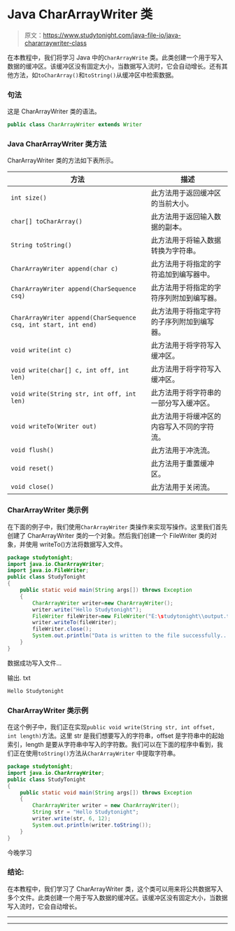 # Java CharArrayWriter 类

> 原文：<https://www.studytonight.com/java-file-io/java-chararraywriter-class>

在本教程中，我们将学习 Java 中的`CharArrayWrite` 类。此类创建一个用于写入数据的缓冲区。该缓冲区没有固定大小，当数据写入流时，它会自动增长。还有其他方法，如`toCharArray()`和`toString()`从缓冲区中检索数据。

### 句法

这是 CharArrayWriter 类的语法。

```java
public class CharArrayWriter extends Writer 
```

### Java CharArrayWriter 类方法

CharArrayWriter 类的方法如下表所示。

| 方法 | 描述 |
| --- | --- |
| `int size()` | 此方法用于返回缓冲区的当前大小。 |
| `char[] toCharArray()` | 此方法用于返回输入数据的副本。 |
| `String toString()` | 此方法用于将输入数据转换为字符串。 |
| `CharArrayWriter append(char c)` | 此方法用于将指定的字符追加到编写器中。 |
| `CharArrayWriter append(CharSequence csq)` | 此方法用于将指定的字符序列附加到编写器。 |
| `CharArrayWriter append(CharSequence csq, int start, int end)` | 此方法用于将指定字符的子序列附加到编写器。 |
| `void write(int c)` | 此方法用于将字符写入缓冲区。 |
| `void write(char[] c, int off, int len)` | 此方法用于将字符写入缓冲区。 |
| `void write(String str, int off, int len)` | 此方法用于将字符串的一部分写入缓冲区。 |
| `void writeTo(Writer out)` | 此方法用于将缓冲区的内容写入不同的字符流。 |
| `void flush()` | 此方法用于冲洗流。 |
| `void reset()` | 此方法用于重置缓冲区。 |
| `void close()` | 此方法用于关闭流。 |

### CharArrayWriter 类示例

在下面的例子中，我们使用`CharArrayWriter` 类操作来实现写操作。这里我们首先创建了 CharArrayWriter 类的一个对象。然后我们创建一个 FileWriter 类的对象，并使用 writeTo()方法将数据写入文件。

```java
package studytonight;
import java.io.CharArrayWriter;
import java.io.FileWriter;
public class StudyTonight 
{
	public static void main(String args[]) throws Exception
	{
		CharArrayWriter writer=new CharArrayWriter();    
		writer.write("Hello Studytonight");    
		FileWriter fileWriter=new FileWriter("E:\studytonight\\output.txt");   
		writer.writeTo(fileWriter);    
		fileWriter.close();    
		System.out.println("Data is written to the file successfully...");    
	}
}
```

数据成功写入文件...

输出. txt

```java
Hello Studytonight
```

### CharArrayWriter 类示例

在这个例子中，我们正在实现`public void write(String str, int offset, int length)`方法。这里 str 是我们想要写入的字符串，offset 是字符串中的起始索引，length 是要从字符串中写入的字符数。我们可以在下面的程序中看到，我们正在使用`toString()`方法从`CharArrayWriter` 中提取字符串。

```java
package studytonight;
import java.io.CharArrayWriter;
public class StudyTonight 
{
	public static void main(String args[]) throws Exception
	{
		CharArrayWriter writer = new CharArrayWriter(); 
		String str = "Hello Studytonight"; 
		writer.write(str, 6, 12);
		System.out.println(writer.toString()); 
	}
}
```

今晚学习

### 结论:

在本教程中，我们学习了 CharArrayWriter 类，这个类可以用来将公共数据写入多个文件。此类创建一个用于写入数据的缓冲区。该缓冲区没有固定大小，当数据写入流时，它会自动增长。

* * *

* * *